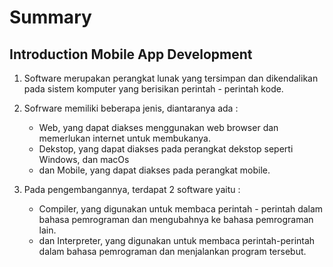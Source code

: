 # Summary

## Introduction Mobile App Development
1. Software merupakan perangkat lunak yang tersimpan dan 	dikendalikan pada sistem komputer yang berisikan 	perintah - perintah kode.

2. 	Sofrware memiliki beberapa jenis, diantaranya ada :
	- Web, yang dapat diakses menggunakan web browser dan memerlukan internet untuk membukanya.
	- Dekstop, yang dapat diakses pada perangkat dekstop seperti Windows, dan macOs
	- dan Mobile, yang dapat diakses pada perangkat mobile.

3. Pada pengembangannya, terdapat 2 software yaitu :
	- Compiler, yang digunakan untuk membaca perintah -	 perintah dalam bahasa pemrograman dan mengubahnya ke bahasa pemrograman lain.
	- dan Interpreter, yang digunakan untuk membaca perintah-perintah dalam bahasa pemrograman dan menjalankan program tersebut.